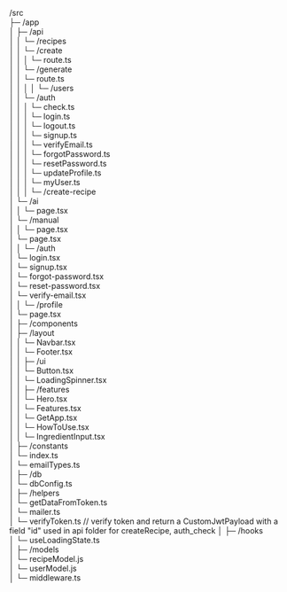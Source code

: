 /src  
├─ /app  
│ ├─ /api  
│ │ └─ /recipes  
│ │ └─ /create  
│ │ │ └─ route.ts  
│ │ └─ /generate  
│ │ └─ route.ts  
│ │
│ │ └─ /users  
│ │ └─ /auth  
│ │ │ └─ check.ts  
│ │ │ └─ login.ts  
│ │ │ └─ logout.ts  
│ │ │ └─ signup.ts  
│ │ │ └─ verifyEmail.ts  
│ │ │ └─ forgotPassword.ts  
│ │ │ └─ resetPassword.ts  
│ │ │ └─ updateProfile.ts  
│ │ │ └─ myUser.ts  
│ │
│ └─ /create-recipe  
│ └─ /ai  
│ │ └─ page.tsx  
│ └─ /manual  
│ │ └─ page.tsx  
│ └─ page.tsx  
│
│ └─ /auth  
│ └─ login.tsx  
│ └─ signup.tsx  
│ └─ forgot-password.tsx  
│ └─ reset-password.tsx  
│ └─ verify-email.tsx  
│
│ └─ /profile  
│ └─ page.tsx  
│
├─ /components  
│ ├─ /layout  
│ │ └─ Navbar.tsx  
│ │ └─ Footer.tsx  
│
│ ├─ /ui  
│ │ └─ Button.tsx  
│ │ └─ LoadingSpinner.tsx  
│
│ ├─ /features  
│ │ └─ Hero.tsx  
│ │ └─ Features.tsx  
│ │ └─ GetApp.tsx  
│ │ └─ HowToUse.tsx  
│ │ └─ IngredientInput.tsx  
│
├─ /constants  
│ └─ index.ts  
│ └─ emailTypes.ts  
│
├─ /db  
│ └─ dbConfig.ts  
│
├─ /helpers  
│ └─ getDataFromToken.ts  
│ └─ mailer.ts  
│ └─ verifyToken.ts // verify token and return a CustomJwtPayload with a field "id" used in api folder for createRecipe, auth_check
│
├─ /hooks  
│ └─ useLoadingState.ts  
│
├─ /models  
│ └─ recipeModel.js  
│ └─ userModel.js  
│
└─ middleware.ts
